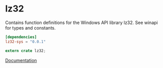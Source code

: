 # lz32 #
Contains function definitions for the Windows API library lz32. See winapi for types and constants.

```toml
[dependencies]
lz32-sys = "0.0.1"
```

```rust
extern crate lz32;
```

[Documentation](https://retep998.github.io/doc/winapi/lz32/)
